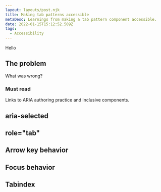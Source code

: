 ```yaml
---
layout: layouts/post.njk
title: Making tab patterns accessible
metaDesc: Learnings from making a tab pattern component accessible.
date: 2022-01-15T15:12:52.509Z
tags:
  - Accessibility
---
```

Hello

## The problem
What was wrong?

<div class="post-note"><h3>Must read</h3><p>Links to ARIA authoring practice and inclusive components.</p></div>

## aria-selected

## role="tab"

## Arrow key behavior

## Focus behavior

## Tabindex